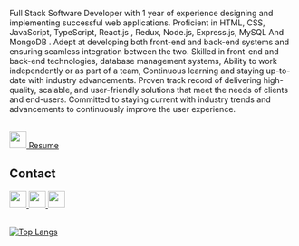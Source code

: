 
<dl>
  

 Full Stack Software Developer with 1 year of experience designing and implementing successful web applications. Proficient in HTML, CSS, JavaScript, TypeScript, React.js , Redux, Node.js, Express.js, MySQL And MongoDB  . Adept at developing both front-end and back-end systems and ensuring seamless integration between the two. Skilled in front-end and back-end technologies,  database management systems, Ability to work independently or as part of a team, Continuous learning and staying up-to-date with industry advancements. Proven track record of delivering high-quality, scalable, and user-friendly solutions that meet the needs of clients and end-users. Committed to staying current with industry trends and advancements to continuously improve the user experience.
</dl>

</br>

<a href="https://drive.google.com/uc?id=1eZOpU5OKboc29XnOFk9QVCGyhimm5fBa&export=download"    >
<img src="https://uxwing.com/wp-content/themes/uxwing/download/business-professional-services/resume-cv-icon.png" width="30" height="30">
  Resume
  </a>




<h2>Contact</h2>
</hr>
<a href="https://github.com/nazmulhosens" target="_blank">
<img src="https://cdn.jsdelivr.net/npm/simple-icons@3.0.1/icons/github.svg" width="30" height="30" >  
  </a>
  
  <a href="https://www.linkedin.com/in/nazmulhosens" target="_blank">
<img src="https://cdn.jsdelivr.net/npm/simple-icons@3.0.1/icons/linkedin.svg" width="30" height="30"   >  
  </a>
  <a href="https://www.facebook.com/nazmulhosens" target="_blank">
<img src="https://cdn.jsdelivr.net/npm/simple-icons@3.0.1/icons/facebook.svg" width="30" height="30"   >  
  </a>


</br>
</br>


[![Top Langs](https://github-readme-stats.vercel.app/api/top-langs/?username=nazmulhosens)](https://github.com/anuraghazra/github-readme-stats)

